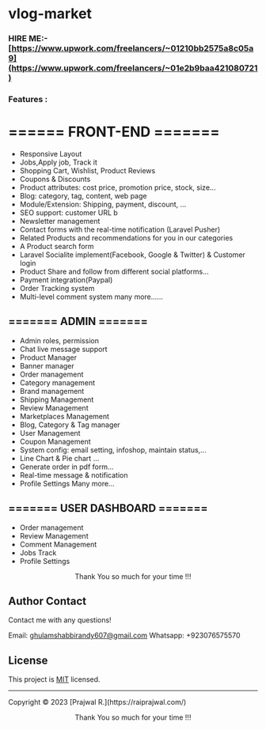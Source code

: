 # vlog-market

### HIRE ME:- [https://www.upwork.com/freelancers/~01210bb2575a8c05a9](https://www.upwork.com/freelancers/~01e2b9baa421080721)


### Features :
# ====== FRONT-END =======

- Responsive Layout
- Jobs,Apply job, Track it
- Shopping Cart, Wishlist, Product Reviews
- Coupons & Discounts
- Product attributes: cost price, promotion price, stock, size...
- Blog: category, tag, content, web page 
- Module/Extension: Shipping, payment, discount, ...
- SEO support: customer URL b
- Newsletter management
- Contact forms with the real-time notification (Laravel Pusher)
- Related Products and recommendations for you in our categories
- A Product search form
- Laravel Socialite implement(Facebook, Google & Twitter) & Customer login
- Product Share and follow from different social platforms...
- Payment integration(Paypal)
- Order Tracking system
- Multi-level comment system
many more......

## ======= ADMIN =======

- Admin roles, permission
- Chat live message support
- Product Manager
- Banner manager
- Order management
- Category management
- Brand management
- Shipping Management
- Review Management
- Marketplaces Management
- Blog, Category & Tag manager
- User Management
- Coupon Management
- System config: email setting, infoshop, maintain status,...
- Line Chart & Pie chart ...
- Generate order in pdf form...
- Real-time message & notification
- Profile Settings
Many more...


## ======= USER DASHBOARD =======


- Order management
- Review Management
- Comment Management
- Jobs Track
- Profile Settings

<p style="text-align:center">Thank You so much for your time !!!</p>



 ## Author Contact
  Contact me with any questions!<br>

  Email: ghulamshabbirandy607@gmail.com
  Whatsapp: +923076575570

  ## License
  This project is [MIT](https://choosealicense.com/licenses/mit/) licensed.<br />
<hr>
  Copyright © 2023 [Prajwal R.](https://raiprajwal.com/)
  
<p style="text-align:center">Thank You so much for your time !!!</p>
